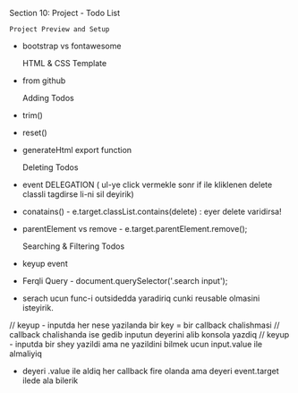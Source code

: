 Section 10: Project - Todo List


    Project Preview and Setup

* bootstrap vs fontawesome

    
    HTML & CSS Template

* from github

    
    Adding Todos

* trim()
* reset()
* generateHtml export function


    Deleting Todos

* event DELEGATION ( ul-ye click vermekle sonr if ile kliklenen delete classli
  tagdirse li-ni sil deyirik)
  
* conatains() - e.target.classList.contains(delete)  : eyer delete varidirsa!

* parentElement vs remove  - e.target.parentElement.remove();

    
    Searching & Filtering Todos

* keyup event
* Ferqli Query - document.querySelector('.search input');
* serach ucun func-i outsidedda yaradiriq cunki reusable olmasini isteyirik.

// keyup - inputda her nese yazilanda bir key =  bir callback chalishmasi
// callback chalishanda ise gedib inputun deyerini alib konsola yazdiq
// keyup - inputda bir shey yazildi ama ne yazildini bilmek ucun input.value ile almaliyiq

* deyeri .value ile aldiq her callback fire olanda ama deyeri event.target ilede ala bilerik

